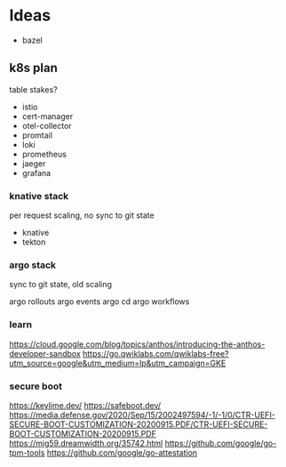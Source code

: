 # Ideas

- bazel

## k8s plan

table stakes?

- istio
- cert-manager
- otel-collector
- promtail
- loki
- prometheus
- jaeger
- grafana

### knative stack

per request scaling, no sync to git state

- knative
- tekton

### argo stack

sync to git state, old scaling

argo rollouts
argo events
argo cd
argo workflows

### learn

https://cloud.google.com/blog/topics/anthos/introducing-the-anthos-developer-sandbox
https://go.qwiklabs.com/qwiklabs-free?utm_source=google&utm_medium=lp&utm_campaign=GKE

### secure boot

https://keylime.dev/
https://safeboot.dev/
https://media.defense.gov/2020/Sep/15/2002497594/-1/-1/0/CTR-UEFI-SECURE-BOOT-CUSTOMIZATION-20200915.PDF/CTR-UEFI-SECURE-BOOT-CUSTOMIZATION-20200915.PDF
https://mjg59.dreamwidth.org/35742.html
https://github.com/google/go-tpm-tools
https://github.com/google/go-attestation
